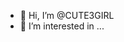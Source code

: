 - 👋 Hi, I’m @CUTE3GIRL
- 👀 I’m interested in ...


<!---
CUTE3GIRL/CUTE3GIRL is a ✨ special ✨ repository because its `README.md` (this file) appears on your GitHub profile.
You can click the Preview link to take a look at your changes.
--->
